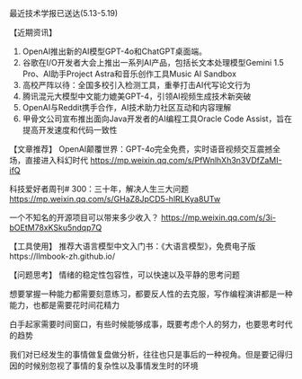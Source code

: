 最近技术学报已送达(5.13-5.19)

【近期资讯】
1. OpenAI推出新的AI模型GPT-4o和ChatGPT桌面端。
2. 谷歌在I/O开发者大会上推出一系列AI产品，包括长文本处理模型Gemini 1.5 Pro、AI助手Project Astra和音乐创作工具Music AI Sandbox
3. 高校严阵以待：全国多校引入检测工具，重拳打击AI代写论文行为
4. 腾讯混元大模型中文能力媲美GPT-4，引领AI视频生成技术新突破
5. OpenAI与Reddit携手合作，AI技术助力社区互动和内容理解
6. 甲骨文公司宣布推出面向Java开发者的AI编程工具Oracle Code Assist，旨在提高开发速度和代码一致性

【文章推荐】
OpenAI颠覆世界：GPT-4o完全免费，实时语音视频交互震撼全场，直接进入科幻时代
https://mp.weixin.qq.com/s/PfWnlhXh3n3VDfZaMI-ifQ

科技爱好者周刊# 300：三十年，解决人生三大问题
https://mp.weixin.qq.com/s/GHaZ8JpCD5-hlRLKya8UTw

一个不知名的开源项目可以带来多少收入？
https://mp.weixin.qq.com/s/3i-bOEtM78xKSku5ndqp7Q

【工具使用】
推荐大语言模型中文入门书：《大语言模型》，免费电子版https://llmbook-zh.github.io/

【问题思考】
情绪的稳定性包容性，可以快速以及平静的思考问题

想要掌握一种能力都需要刻意练习，都要反人性的去克服，写作编程演讲都是一种能力，也都是需要花时间花精力

白手起家需要时间窗口，有些时候能够成事，既要考虑个人的努力，也要思考时代的趋势

我们对已经发生的事情做复盘做分析，往往也只是事后的一种视角。但是要记得归因的时候别忽视了事情的复杂性以及事情发生时的环境